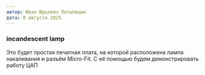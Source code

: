 ```yaml
---
автор: Иван Юрьевич Потылицын
дата: 8 августа 2025
---
```

### incandescent lamp

Это будет простая печатная плата, на которой расположена лампа накаливания и разъём Micro-Fit. С её помощью будем демонстрировать работу ЦАП